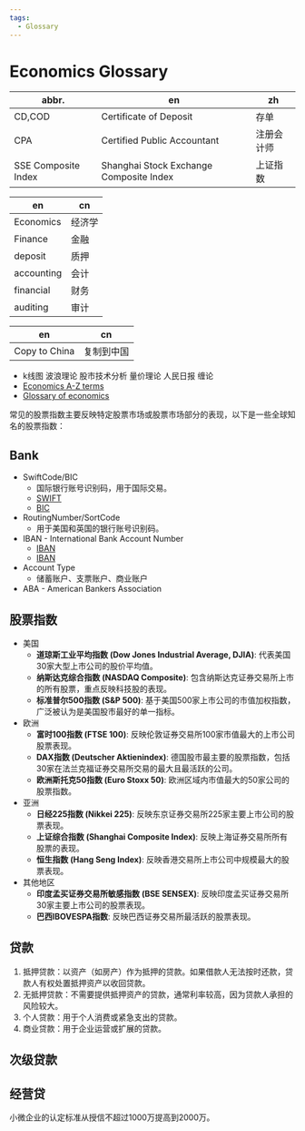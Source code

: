 ```yaml
---
tags:
  - Glossary
---
```


# Economics Glossary

| abbr.               | en                                      | zh         |
| ------------------- | --------------------------------------- | ---------- |
| CD,COD              | Certificate of Deposit                  | 存单       |
| CPA                 | Certified Public Accountant             | 注册会计师 |
| SSE Composite Index | Shanghai Stock Exchange Composite Index | 上证指数   |

| en         | cn     |
| ---------- | ------ |
| Economics  | 经济学 |
| Finance    | 金融   |
| deposit    | 质押   |
| accounting | 会计   |
| financial  | 财务   |
| auditing   | 审计   |

| en            | cn         |
| ------------- | ---------- |
| Copy to China | 复制到中国 |

- k线图 波浪理论 股市技术分析 量价理论 人民日报 缠论
- [Economics A-Z terms](https://www.economist.com/economics-a-to-z)
- [Glossary of economics](https://en.wikipedia.org/wiki/Glossary_of_economics)

常见的股票指数主要反映特定股票市场或股票市场部分的表现，以下是一些全球知名的股票指数：

## Bank

- SwiftCode/BIC
  - 国际银行账号识别码，用于国际交易。
  - [SWIFT](https://www.swift.com/)
  - [BIC](https://en.wikipedia.org/wiki/ISO_9362)
- RoutingNumber/SortCode
  - 用于美国和英国的银行账号识别码。
- IBAN - International Bank Account Number
  - [IBAN](https://en.wikipedia.org/wiki/International_Bank_Account_Number)
  - [IBAN](https://www.iban.com/)
- Account Type
  - 储蓄账户、支票账户、商业账户
- ABA - American Bankers Association

## 股票指数

- 美国
  - **道琼斯工业平均指数 (Dow Jones Industrial Average, DJIA)**: 代表美国30家大型上市公司的股价平均值。
  - **纳斯达克综合指数 (NASDAQ Composite)**: 包含纳斯达克证券交易所上市的所有股票，重点反映科技股的表现。
  - **标准普尔500指数 (S&P 500)**: 基于美国500家上市公司的市值加权指数，广泛被认为是美国股市最好的单一指标。
- 欧洲
  - **富时100指数 (FTSE 100)**: 反映伦敦证券交易所100家市值最大的上市公司股票表现。
  - **DAX指数 (Deutscher Aktienindex)**: 德国股市最主要的股票指数，包括30家在法兰克福证券交易所交易的最大且最活跃的公司。
  - **欧洲斯托克50指数 (Euro Stoxx 50)**: 欧洲区域内市值最大的50家公司的股票指数。
- 亚洲
  - **日经225指数 (Nikkei 225)**: 反映东京证券交易所225家主要上市公司的股票表现。
  - **上证综合指数 (Shanghai Composite Index)**: 反映上海证券交易所所有股票的表现。
  - **恒生指数 (Hang Seng Index)**: 反映香港交易所上市公司中规模最大的股票表现。
- 其他地区
  - **印度孟买证券交易所敏感指数 (BSE SENSEX)**: 反映印度孟买证券交易所30家主要上市公司的股票表现。
  - **巴西IBOVESPA指数**: 反映巴西证券交易所最活跃的股票表现。

## 贷款

1. 抵押贷款：以资产（如房产）作为抵押的贷款。如果借款人无法按时还款，贷款人有权处置抵押资产以收回贷款。
1. 无抵押贷款：不需要提供抵押资产的贷款，通常利率较高，因为贷款人承担的风险较大。
1. 个人贷款：用于个人消费或紧急支出的贷款。
1. 商业贷款：用于企业运营或扩展的贷款。

## 次级贷款

## 经营贷

小微企业的认定标准从授信不超过1000万提高到2000万。
